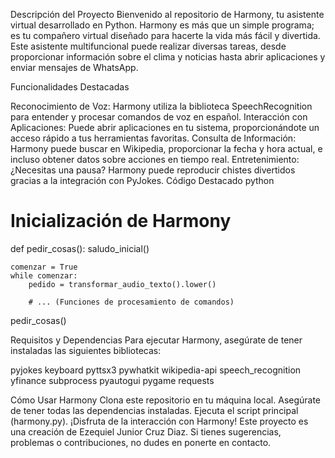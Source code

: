Descripción del Proyecto
Bienvenido al repositorio de Harmony, tu asistente virtual desarrollado en Python. Harmony es más que un simple programa; es tu compañero virtual diseñado para hacerte la vida más fácil y divertida. Este asistente multifuncional puede realizar diversas tareas, desde proporcionar información sobre el clima y noticias hasta abrir aplicaciones y enviar mensajes de WhatsApp.

Funcionalidades Destacadas

Reconocimiento de Voz: Harmony utiliza la biblioteca SpeechRecognition para entender y procesar comandos de voz en español.
Interacción con Aplicaciones: Puede abrir aplicaciones en tu sistema, proporcionándote un acceso rápido a tus herramientas favoritas.
Consulta de Información: Harmony puede buscar en Wikipedia, proporcionar la fecha y hora actual, e incluso obtener datos sobre acciones en tiempo real.
Entretenimiento: ¿Necesitas una pausa? Harmony puede reproducir chistes divertidos gracias a la integración con PyJokes.
Código Destacado
python
# Inicialización de Harmony
def pedir_cosas():
    saludo_inicial()

    comenzar = True
    while comenzar:
        pedido = transformar_audio_texto().lower()

        # ... (Funciones de procesamiento de comandos)
pedir_cosas()

Requisitos y Dependencias
Para ejecutar Harmony, asegúrate de tener instaladas las siguientes bibliotecas:

pyjokes
keyboard
pyttsx3
pywhatkit
wikipedia-api
speech_recognition
yfinance
subprocess
pyautogui
pygame
requests

Cómo Usar Harmony
Clona este repositorio en tu máquina local.
Asegúrate de tener todas las dependencias instaladas.
Ejecuta el script principal (harmony.py).
¡Disfruta de la interacción con Harmony!
Este proyecto es una creación de Ezequiel Junior Cruz Diaz. Si tienes sugerencias, problemas o contribuciones, no dudes en ponerte en contacto.
